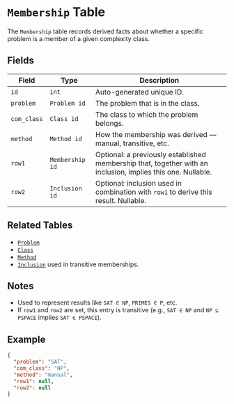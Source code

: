 # `Membership` Table

The `Membership` table records derived facts about whether a specific problem is a member of a given complexity class.

## Fields

| Field       | Type                    | Description                                                                                                 |
| ----------- | ----------------------- | ----------------------------------------------------------------------------------------------------------- |
| `id`        | `int`             | Auto-generated unique ID.                                                                                   |
| `problem`   | `Problem id`   | The problem that is in the class.                                                                           |
| `com_class` | `Class id`     | The class to which the problem belongs.                                                                     |
| `method`    | `Method id`    | How the membership was derived — manual, transitive, etc.                                                   |
| `row1`      | `Membership id`    | Optional: a previously established membership that, together with an inclusion, implies this one. Nullable. |
| `row2`      | `Inclusion id` | Optional: inclusion used in combination with `row1` to derive this result. Nullable.                        |

## Related Tables

* [`Problem`](problem.md)
* [`Class`](class.md)
* [`Method`](method.md)
* [`Inclusion`](inclusion.md)  used in transitive memberships.

## Notes

* Used to represent results like `SAT ∈ NP`, `PRIMES ∈ P`, etc.
* If `row1` and `row2` are set, this entry is transitive (e.g., `SAT ∈ NP` and `NP ⊆ PSPACE` implies `SAT ∈ PSPACE`).

## Example

```json
{
  "problem": "SAT",
  "com_class": "NP",
  "method": "manual",
  "row1": null,
  "row2": null
}
```
